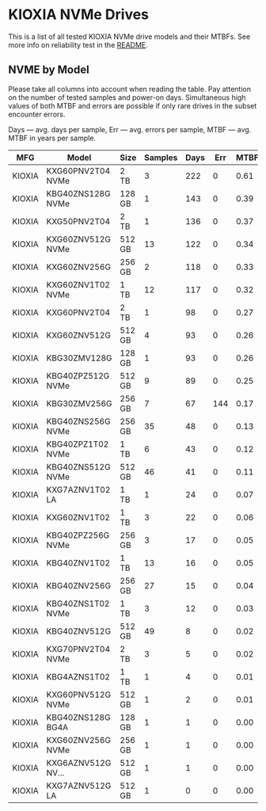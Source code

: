 KIOXIA NVMe Drives
==================

This is a list of all tested KIOXIA NVMe drive models and their MTBFs. See more
info on reliability test in the [README](https://github.com/linuxhw/SMART).

NVME by Model
------------

Please take all columns into account when reading the table. Pay attention on the
number of tested samples and power-on days. Simultaneous high values of both MTBF
and errors are possible if only rare drives in the subset encounter errors.

Days — avg. days per sample,
Err  — avg. errors per sample,
MTBF — avg. MTBF in years per sample.

| MFG       | Model              | Size   | Samples | Days  | Err   | MTBF   |
|-----------|--------------------|--------|---------|-------|-------|--------|
| KIOXIA    | KXG60PNV2T04 NVMe  | 2 TB   | 3       | 222   | 0     | 0.61   |
| KIOXIA    | KBG40ZNS128G NVMe  | 128 GB | 1       | 143   | 0     | 0.39   |
| KIOXIA    | KXG50PNV2T04       | 2 TB   | 1       | 136   | 0     | 0.37   |
| KIOXIA    | KXG60ZNV512G NVMe  | 512 GB | 13      | 122   | 0     | 0.34   |
| KIOXIA    | KXG60ZNV256G       | 256 GB | 2       | 118   | 0     | 0.33   |
| KIOXIA    | KXG60ZNV1T02 NVMe  | 1 TB   | 12      | 117   | 0     | 0.32   |
| KIOXIA    | KXG60PNV2T04       | 2 TB   | 1       | 98    | 0     | 0.27   |
| KIOXIA    | KXG60ZNV512G       | 512 GB | 4       | 93    | 0     | 0.26   |
| KIOXIA    | KBG30ZMV128G       | 128 GB | 1       | 93    | 0     | 0.26   |
| KIOXIA    | KBG40ZPZ512G NVMe  | 512 GB | 9       | 89    | 0     | 0.25   |
| KIOXIA    | KBG30ZMV256G       | 256 GB | 7       | 67    | 144   | 0.17   |
| KIOXIA    | KBG40ZNS256G NVMe  | 256 GB | 35      | 48    | 0     | 0.13   |
| KIOXIA    | KBG40ZPZ1T02 NVMe  | 1 TB   | 6       | 43    | 0     | 0.12   |
| KIOXIA    | KBG40ZNS512G NVMe  | 512 GB | 46      | 41    | 0     | 0.11   |
| KIOXIA    | KXG7AZNV1T02 LA    | 1 TB   | 1       | 24    | 0     | 0.07   |
| KIOXIA    | KXG60ZNV1T02       | 1 TB   | 3       | 22    | 0     | 0.06   |
| KIOXIA    | KBG40ZPZ256G NVMe  | 256 GB | 3       | 17    | 0     | 0.05   |
| KIOXIA    | KBG40ZNV1T02       | 1 TB   | 13      | 16    | 0     | 0.05   |
| KIOXIA    | KBG40ZNV256G       | 256 GB | 27      | 15    | 0     | 0.04   |
| KIOXIA    | KBG40ZNS1T02 NVMe  | 1 TB   | 3       | 12    | 0     | 0.03   |
| KIOXIA    | KBG40ZNV512G       | 512 GB | 49      | 8     | 0     | 0.02   |
| KIOXIA    | KXG70PNV2T04 NVMe  | 2 TB   | 3       | 5     | 0     | 0.02   |
| KIOXIA    | KBG4AZNS1T02       | 1 TB   | 1       | 4     | 0     | 0.01   |
| KIOXIA    | KXG60PNV512G NVMe  | 512 GB | 1       | 2     | 0     | 0.01   |
| KIOXIA    | KBG40ZNS128G BG4A  | 128 GB | 1       | 1     | 0     | 0.00   |
| KIOXIA    | KXG60ZNV256G NVMe  | 256 GB | 1       | 1     | 0     | 0.00   |
| KIOXIA    | KXG6AZNV512G NV... | 512 GB | 1       | 1     | 0     | 0.00   |
| KIOXIA    | KXG7AZNV512G LA    | 512 GB | 1       | 0     | 0     | 0.00   |
